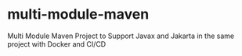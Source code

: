 # multi-module-maven
Multi Module Maven Project to Support Javax and Jakarta in the same project with Docker and CI/CD
